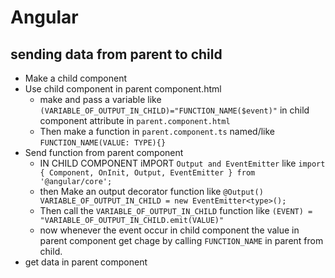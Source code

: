 # Angular

## sending data from parent to child

- Make a child component
- Use child component in parent component.html
  - make and pass a variable like `(VARIABLE_OF_OUTPUT_IN_CHILD)="FUNCTION_NAME($event)"` in child component attribute in `parent.component.html`
  - Then make a function in `parent.component.ts` named/like `FUNCTION_NAME(VALUE: TYPE){}`
- Send function from parent component
  - IN CHILD COMPONENT iMPORT `Output and EventEmitter` like `import { Component, OnInit, Output, EventEmitter } from '@angular/core';`
  - then Make an output decorator function like `@Output() VARIABLE_OF_OUTPUT_IN_CHILD = new EventEmitter<type>();`
  - Then call the `VARIABLE_OF_OUTPUT_IN_CHILD` function like `(EVENT) = "VARIABLE_OF_OUTPUT_IN_CHILD.emit(VALUE)"`
  - now whenever the event occur in child component the value in parent component get chage by calling `FUNCTION_NAME` in parent from child.
- get data in parent component
